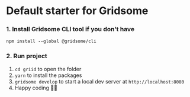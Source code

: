 # Default starter for Gridsome

### 1. Install Gridsome CLI tool if you don't have

`npm install --global @gridsome/cli`

### 2. Run project

1. `cd griid` to open the folder
2. `yarn` to install the packages
3. `gridsome develop` to start a local dev server at `http://localhost:8080`
4. Happy coding 🎉🙌
